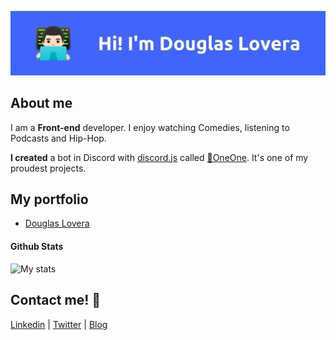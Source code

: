 ![me](cover.jpg)

## About me
I am a **Front-end** developer. I enjoy watching Comedies, listening to Podcasts and Hip-Hop.

**I created** a bot in Discord with [discord.js](https://discord.js.org) called [🤖OneOne](https://oneonebot.ml). It's one of my proudest projects.

## My portfolio
- [Douglas Lovera](https://doulovera.vercel.app/)

#### Github Stats
![My stats](https://github-readme-stats.vercel.app/api?username=doulovera&show_icons=true&theme=dark)

## Contact me! 📝
[Linkedin](https://www.linkedin.com/in/douglaslovera/) | 
[Twitter](https://twitter.com/doulovera) | 
[Blog](https://dev.to/doulovera)
